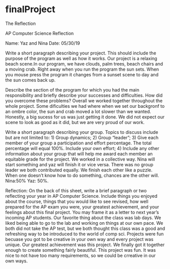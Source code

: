 # finalProject
The Reflection

AP Computer Science Reflection
 
Name: Yaz and Nina
Date: 05/30/19
 
Write a short paragraph describing your project.  This should include the purpose of the program as well as how it works.
	Our project is a relaxing beach scene.In our program, we have clouds, palm trees, beach chairs and a moving crab. 	Right away when you run the program the sun sets. When you mouse press the program it changes from a sunset scene to day 	and the sun comes back up.
	
Describe the section of the program for which you had the main responsibility and briefly describe your successes and difficulties.  How did you overcome these problems?
	Overall we worked together throughout the whole project. Some dificulties we had where when we set our backgronf to an ombre color, the sun and crab moved a lot slower than we wanted. Honestly, a big sucess for us was just getting it done. We did not expect our scene to look as good as it did, but we are very proud of our work.
	
Write a short paragraph describing your group.  Topics to discuss include but are not limited to:  1) Group dynamics;   2) Group “leader”;   3) Give each member of your group a participation and effort percentage.  The total percentage will equal 100%.  Include your own effort; 4) Include any other information about your group that will help me award each member an equitable grade for the project.
	We worked in a collective way. Nina will start something and yaz will finish it or vice versa. There was no group leader we both contributed equally. We finish each other like a puzzle. When one doesn’t know how to do something, chances are the other will. Nina:50% Yaz: 50%. 
	
Reflection:  On the back of this sheet, write a brief paragraph or two reflecting your year in AP Computer Science.  Include things you enjoyed about the course, things that you would like to see revised, how well prepared for the AP exam you were, your greatest achievement, and your feelings about this final project.  You may frame it as a letter to next year’s incoming AP students.
	Our favorite thing about the class was lab days. We liked being able to go to the lab and working on things at our own pace. We both did not take the AP test, but we both thought this class was a good and refreshing way to be introduced to the world of comp sci. Projects were fun becuase you got to be creative in your own way and every project was unique. Our greatest achievement was this project. We finally got it together enough to create something fairly beautiful. This project was fun. It was nice to not have too many requirements, so we could be crreative in our own ways.

